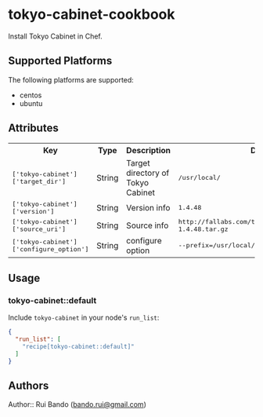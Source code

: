 # tokyo-cabinet-cookbook

Install Tokyo Cabinet in Chef.

## Supported Platforms

The following platforms are supported:
* centos
* ubuntu

## Attributes

<table>
  <tr>
    <th>Key</th>
    <th>Type</th>
    <th>Description</th>
    <th>Default</th>
  </tr>
  <tr>
    <td><tt>['tokyo-cabinet']['target_dir']</tt></td>
    <td>String</td>
    <td>Target directory of Tokyo Cabinet</td>
    <td><tt>/usr/local/</tt></td>
  </tr>
  <tr>
  <td><tt>['tokyo-cabinet']['version']</tt></td>
  <td>String</td>
  <td>Version info</td>
  <td><tt>1.4.48</tt></td>
  </tr>
  <tr>
  <td><tt>['tokyo-cabinet']['source_uri']</tt></td>
  <td>String</td>
  <td>Source info</td>
  <td><tt>http://fallabs.com/tokyocabinet/tokyocabinet-1.4.48.tar.gz</tt></td>
  </tr>
  <tr>
  <td><tt>['tokyo-cabinet']['configure_option']</tt></td>
  <td>String</td>
  <td>configure option</td>
  <td><tt>--prefix=/usr/local/libexec</tt></td>
  </tr>
</table>

## Usage

### tokyo-cabinet::default

Include `tokyo-cabinet` in your node's `run_list`:

```json
{
  "run_list": [
    "recipe[tokyo-cabinet::default]"
  ]
}
```

## Authors

Author:: Rui Bando (bando.rui@gmail.com)
